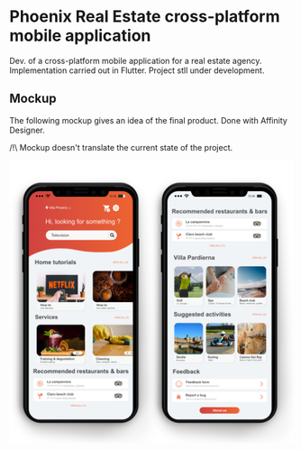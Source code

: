 # Phoenix Real Estate cross-platform mobile application

Dev. of a cross-platform mobile application for a real estate agency. Implementation carried out in Flutter. Project stll under development.

## Mockup
The following mockup gives an idea of the final product. Done with Affinity Designer. 

/!\ Mockup doesn't translate the current state of the project.


![Mockup](/mockup.jpg)
